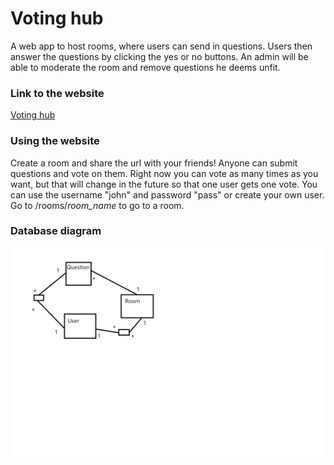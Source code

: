 # Voting hub

A web app to host rooms, where users can send in questions. Users then answer the questions by clicking the yes or no buttons. An admin will be able to moderate the room and remove questions he deems unfit.
### Link to the website

[Voting hub](https://tsoha-votinghub.herokuapp.com/)

### Using the website
Create a room and share the url with your friends! Anyone can submit questions and vote on them. Right now you can vote as many times as you want, but that will change in the future so that one user gets one vote. You can use the username "john" and password "pass" or create your own user. Go to /rooms/*room_name* to go to a room.

### Database diagram

![Database diagram](https://raw.githubusercontent.com/eerorant/voting-hub/master/documentation/diagram.png)

